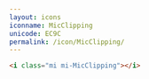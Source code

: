 ```yaml
---
layout: icons
iconname: MicClipping
unicode: EC9C
permalink: /icon/MicClipping/
---
```


``` html
<i class="mi mi-MicClipping"></i>
```
